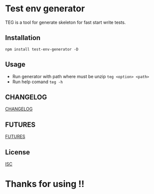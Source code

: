 # Test env generator

TEG is a tool for generate skeleton for fast start write tests.

## Installation

```npm install test-env-generator -D ```

## Usage

* Run generator with path where must be unzip ``` teg <option> <path> ```
* Run help comand ``` teg -h ```

## CHANGELOG
[CHANGELOG](CHANGELOG.md)

## FUTURES
[FUTURES](FUTURES.md)

## License
[ISC](LICENSE.md)


# Thanks for using !!
